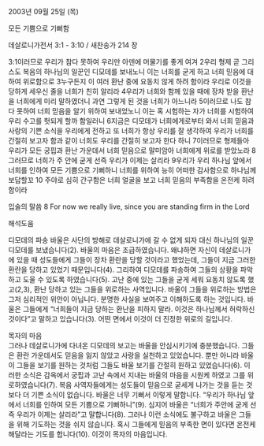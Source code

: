 2003년 09월 25일 (목)

모든 기쁨으로 기뻐함



데살로니가전서 3:1 - 3:10 / 새찬송가 214 장


3:1이러므로 우리가 참다 못하여 우리만 아덴에 머물기를 좋게 여겨 
2우리 형제 곧 그리스도 복음의 하나님의 일꾼인 디모데를 보내노니 이는 너희를 굳게 하고 너희 믿음에 대하여 위로함으로 
3누구든지 이 여러 환난 중에 요동치 않게 하려 함이라 우리로 이것을 당하게 세우신 줄을 너희가 친히 알리라 
4우리가 너희와 함께 있을 때에 장차 받을 환난을 너희에게 미리 말하였더니 과연 그렇게 된 것을 너희가 아느니라 
5이러므로 나도 참다 못하여 너희 믿음을 알기 위하여 보내었노니 이는 혹 시험하는 자가 너희를 시험하여 우리 수고를 헛되게 할까 함일러니 
6지금은 디모데가 너희에게로부터 와서 너희 믿음과 사랑의 기쁜 소식을 우리에게 전하고 또 너희가 항상 우리를 잘 생각하여 우리가 너희를 간절히 보고자 함과 같이 너희도 우리를 간절히 보고자 한다 하니 
7이러므로 형제들아 우리가 모든 궁핍과 환난 가운데서 너희 믿음으로 말미암아 너희에게 위로를 받았노라 
8그러므로 너희가 주 안에 굳게 선즉 우리가 이제는 살리라 
9우리가 우리 하나님 앞에서 너희를 인하여 모든 기쁨으로 기뻐하니 너희를 위하여 능히 어떠한 감사함으로 하나님께 보답할꼬 
10 주야로 심히 간구함은 너희 얼굴을 보고 너희 믿음의 부족함을 온전케 하려 함이라 

입술의 말씀 
8 For now we really live, since you are standing firm in the Lord

해석도움





디모데의 파송 
바울은 사단의 방해로 데살로니가에 갈 수 없게 되자 대신 하나님의 일꾼 디모데를 보냈습니다(2). 바울의 마음은 조급하였습니다. 왜냐하면 자신이 데살로니가에 있을 때 성도들에게 그들이 장차 환란을 당할 것이라고 했었는데, 그들이 지금 그러한 환란을 당하고 있었기 때문입니다(4). 그리하여 디모데를 파송하여 그들의 상황을 파악하고 도울 수 있도록 하였습니다(5). 고난 중에 있는 그들을 굳게 세워 요동치 않도록 했고(2,3), 환난 당하고 있는 그들을 위로하는 사역입니다. 바울이 그들을 위로하는 방법은 그저 심리적인 위안이 아닙니다. 분명한 사실을 보여주고 이해하도록 하는 것입니다. 바울은 그들에게 “너희들이 지금 당하는 환난을 피하지 말라. 이것은 하나님께서 허락하신 것이다”고 말하고 있습니다(3). 어떤 면에서 이것이 더 진정한 위로의 길입니다. 

목자의 마음  
그러나 데살로니가에 다녀온 디모데의 보고는 바울을 안심시키기에 충분했습니다. 그들은 환란 가운데서도 믿음을 잃지 않았고 사랑을 실천하고 있었습니다. 뿐만 아니라 바울이 그들을 보기를 원하는 것처럼 그들도 바울 보기를 간절히 원하고 있었습니다(6). 이러한 소식은 감옥에서 궁핍과 고난 속에서 지내는 바울의 마음을 시원케 하였고 그를 위로하였습니다(7). 복음 사역자들에게는 성도들이 믿음으로 굳세게 나가는 것을 듣는 것보다 더 기쁜 소식이 없습니다. 바울은 너무 기뻐서 이렇게 말합니다. “우리가 하나님 앞에서 너희를 인하여 모든 기쁨으로 기뻐하니”(9). 심지어 바울은 “너희가 주안에 굳게 선즉 우리가 이제는 살리라”고 말합니다(8). 그러나 이런 소식에도 불구하고 바울은 그들을 위해 기도하는 것을 쉬지 않습니다. 혹시 그들에게 믿음의 부족한 면이 있다면 온전케 해달라는 기도를 합니다(10). 이것이 목자의 마음입니다.